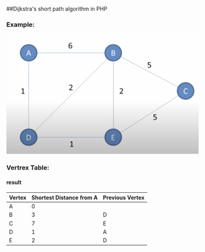 ##Dijkstra's short path algorithm in PHP

### Example:
![Dijkstra Image PHP](img/dijkstra.png)

### Vertrex Table:


#### result
Vertex| Shortest Distance from A|Previous Vertex
------|------|------
A|0|
B|3|D
C|7|E
D|1|A
E|2|D
